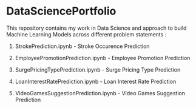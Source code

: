 # DataSciencePortfolio

This repository contains my work in Data Science and approach to build Machine Learning Models across different problem statements :

1) StrokePrediction.ipynb - Stroke Occurence Prediction

2) EmployeePromotionPrediction.ipynb -  Employee Promotion Prediction

3) SurgePricingTypePrediction.ipynb - Surge Pricing Type Prediction 

4) LoanInterestRatePrediction.ipynb - Loan Interest Rate Prediction

5) VideoGamesSuggestionPrediction.ipynb - Video Games Suggestion Prediction


